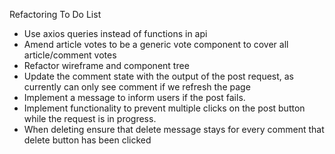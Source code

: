 Refactoring To Do List

- Use axios queries instead of functions in api
- Amend article votes to be a generic vote component to cover all article/comment votes
- Refactor wireframe and component tree
- Update the comment state with the output of the post request, as currently can only see comment if we refresh the page
- Implement a message to inform users if the post fails.
- Implement functionality to prevent multiple clicks on the post button while the request is in progress.
- When deleting ensure that delete message stays for every comment that delete button has been clicked